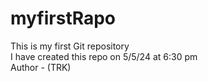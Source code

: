 # myfirstRapo

This is my first Git repository <br>
I have created this repo on 5/5/24 at 6:30 pm <br>
Author - (TRK)

